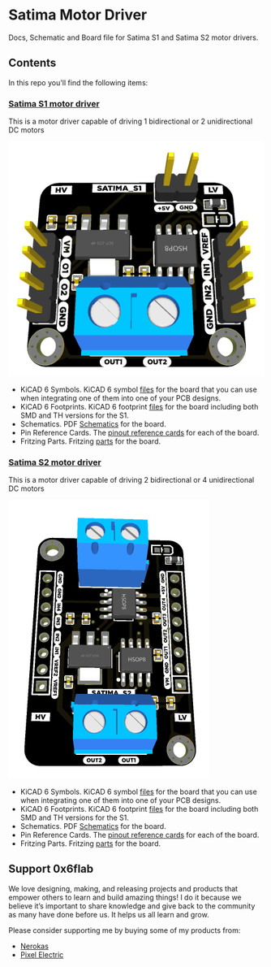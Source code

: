 # Satima Motor Driver

Docs, Schematic and Board file for Satima S1 and Satima S2 motor drivers.

## Contents

In this repo you'll find the following items:

### [Satima S1 motor driver](s1/)

This is a motor driver capable of driving 1 bidirectional or 2 unidirectional DC motors

![Satima S1](s1/assets/pcb_top.png)

- KiCAD 6 Symbols. KiCAD 6 symbol [files](commingsoon) for the board that you can use when integrating one of them into one of your PCB designs.
- KiCAD 6 Footprints. KiCAD 6 footprint [files](commingsoon) for the board including both SMD and TH versions for the S1.
- Schematics. PDF [Schematics](commingsoon) for the board.
- Pin Reference Cards. The [pinout reference cards](commingsoon) for each of the board.
- Fritzing Parts. Fritzing [parts](commingsoon) for the board.

### [Satima S2 motor driver](s2/)

This is a motor driver capable of driving 2 bidirectional or 4 unidirectional DC motors

![Satima S2](s2/assets/pcb_top.png)

- KiCAD 6 Symbols. KiCAD 6 symbol [files](commingsoon) for the board that you can use when integrating one of them into one of your PCB designs.
- KiCAD 6 Footprints. KiCAD 6 footprint [files](commingsoon) for the board including both SMD and TH versions for the S1.
- Schematics. PDF [Schematics](commingsoon) for the board.
- Pin Reference Cards. The [pinout reference cards](commingsoon) for each of the board.
- Fritzing Parts. Fritzing [parts](commingsoon) for the board.

## Support 0x6flab

We love designing, making, and releasing projects and products that empower others to learn and build amazing things! I do it because we believe it’s important to share knowledge and give back to the community as many have done before us. It helps us all learn and grow.

Please consider supporting me by buying some of my products from:

- [Nerokas](http://nerokas.co.ke/)
- [Pixel Electric](https://www.pixelelectric.com)
